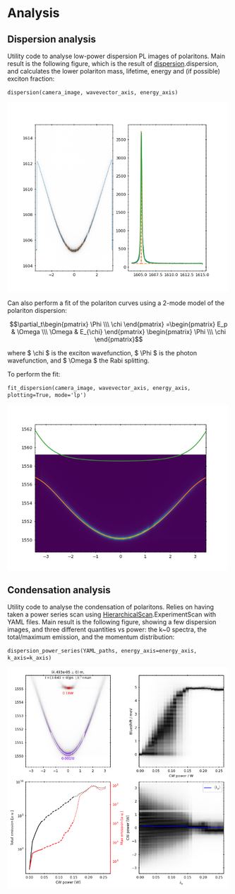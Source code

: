 # Analysis

## Dispersion analysis
Utility code to analyse low-power dispersion PL images of polaritons. Main result is the following figure, which is the
result of [dispersion](../microcavities/analysis/dispersion.py).dispersion, and calculates the lower polariton mass, 
lifetime, energy and (if possible) exciton fraction:

```
dispersion(camera_image, wavevector_axis, energy_axis)
```
<img src="figures/analysis_dispersion.png" width="500">

Can also perform a fit of the polariton curves using a 2-mode model of the polariton dispersion:

$$\partial_t\begin{pmatrix}  
\Phi \\\ \chi
\end{pmatrix}
=\begin{pmatrix}  
E_p & \Omega \\\ \Omega & E_{\chi}
\end{pmatrix}
\begin{pmatrix}  
\Phi \\\ \chi
\end{pmatrix}$$

where $ \chi $ is the exciton wavefunction, $ \Phi $ is the photon wavefunction, and $ \Omega $ the Rabi splitting.

To perform the fit:

```
fit_dispersion(camera_image, wavevector_axis, energy_axis, plotting=True, mode='lp')
```
<img src="figures/analysis_LPfitting.png" width="500">


## Condensation analysis
Utility code to analyse the condensation of polaritons. Relies on having taken a power series scan using 
[HierarchicalScan](../microcavities/utils/HierarchicalScan.py).ExperimentScan with YAML files. 
Main result is the following figure, showing a few dispersion images, and three different quantities vs power: the k~0
spectra, the total/maximum emission, and the momentum distribution:

```
dispersion_power_series(YAML_paths, energy_axis=energy_axis, k_axis=k_axis)
```
<img src="figures/analysis_condensation.png" width="500">
